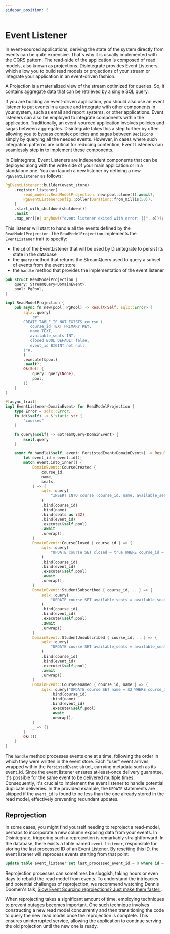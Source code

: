 ```yaml
---
sidebar_position: 5
---
```


# Event Listener

In event-sourced applications, deriving the state of the system directly from events can be quite expensive. That's why it is usually implemented with the CQRS pattern. The read-side of the application is composed of read models, also known as projections. Disintegrate provides Event Listeners, which allow you to build read models or projections of your stream or integrate your application in an event-driven fashion.

A Projection is a materialized view of the stream optimized for queries. So, it contains aggregate data that can be retrieved by a single SQL query.

If you are building an event-driven application, you should also use an event listener to put events in a queue and integrate with other components in your system, such as email and report systems, or other applications. 
Event listeners can also be employed to integrate components within the application. Traditionally, an event-sourced application involves policies and sagas between aggregates. Disintegrate takes this a step further by often allowing you to bypass complex policies and sagas between `Decision`s simply by querying all the needed events. However, in cases where such integration patterns are critical for reducing contention, Event Listeners can seamlessly step in to implement these components.

In Disintegrate, Event Listeners are independent components that can be deployed along with the write side of your main application or in a standalone one. You can launch a new listener by defining a new `PgEventListener` as follows:

```rust
PgEventListener::builder(event_store)
    .register_listener(
        read_model::ReadModelProjection::new(pool.clone()).await?,
        PgEventListenerConfig::poller(Duration::from_millis(50)),
    )
    .start_with_shutdown(shutdown())
    .await
    .map_err(|e| anyhow!("event listener exited with error: {}", e))?;
```
This listener will start to handle all the events defined by the `ReadModelProjection`. The `ReadModelProjection` implements the `EventListener` trait to specify:
* the `id` of the EventListener that will be used by Disintegrate to persist its state in the database
* the `query` method that returns the StreamQuery used to query a subset of events from the event store
* the `handle` method that provides the implementation of the event listener

```rust
pub struct ReadModelProjection {
    query: StreamQuery<DomainEvent>,
    pool: PgPool,
}

impl ReadModelProjection {
    pub async fn new(pool: PgPool) -> Result<Self, sqlx::Error> {
        sqlx::query(
            r#"
        CREATE TABLE IF NOT EXISTS course (
           course_id TEXT PRIMARY KEY,
           name TEXT,
           available_seats INT,
           closed BOOL DEFAULT false,
           event_id BIGINT not null
        )"#,
        )
        .execute(&pool)
        .await?;
        Ok(Self {
            query: query(None),
            pool,
        })
    }
}

#[async_trait]
impl EventListener<DomainEvent> for ReadModelProjection {
    type Error = sqlx::Error;
    fn id(&self) -> &'static str {
        "courses"
    }

    fn query(&self) -> &StreamQuery<DomainEvent> {
        &self.query
    }

    async fn handle(&self, event: PersistedEvent<DomainEvent>) -> Result<(), Self::Error> {
        let event_id = event.id();
        match event.into_inner() {
            DomainEvent::CourseCreated {
                course_id,
                name,
                seats,
            } => {
                sqlx::query(
                    "INSERT INTO course (course_id, name, available_seats, event_id) VALUES($1, $2, $3, $4) ON CONFLICT DO NOTHING",
                )
                .bind(course_id)
                .bind(name)
                .bind(seats as i32)
                .bind(event_id)
                .execute(&self.pool)
                .await
                .unwrap();
            }
            DomainEvent::CourseClosed { course_id } => {
                sqlx::query(
                    "UPDATE course SET closed = true WHERE course_id = $1 and event_id < $2",
                )
                .bind(course_id)
                .bind(event_id)
                .execute(&self.pool)
                .await
                .unwrap();
            }
            DomainEvent::StudentSubscribed { course_id, .. } => {
                sqlx::query(
                    "UPDATE course SET available_seats = available_seats - 1 WHERE course_id = $1 and event_id < $2",
                )
                .bind(course_id)
                .bind(event_id)
                .execute(&self.pool)
                .await
                .unwrap();
            }
            DomainEvent::StudentUnsubscribed { course_id, .. } => {
                sqlx::query(
                    "UPDATE course SET available_seats = available_seats + 1 WHERE course_id = $1 and event_id < $2",
                )
                .bind(course_id)
                .bind(event_id)
                .execute(&self.pool)
                .await
                .unwrap();
            }
            DomainEvent::CourseRenamed { course_id, name } => {
                sqlx::query("UPDATE course SET name = $2 WHERE course_id = $1 and event_id < $2")
                    .bind(course_id)
                    .bind(name)
                    .bind(event_id)
                    .execute(&self.pool)
                    .await
                    .unwrap();
            }
            _ => {}
        }
        Ok(())
    }
}
```

The `handle` method processes events one at a time, following the order in which they were written in the event store. Each "user" event arrives wrapped within the `PersistedEvent` struct, carrying metadata such as its event_id. Since the event listener ensures at-least-once delivery guarantee, it's possible for the same event to be delivered multiple times. Consequently, it's crucial to implement the event listener to handle potential duplicate deliveries. In the provided example, the `UPDATE` statements are skipped if the `event_id` is found to be less than the one already stored in the read model, effectively preventing redundant updates.

## Reprojection

In some cases, you might find yourself needing to reproject a read-model, perhaps to incorporate a new column exposing data from your events. In Disintegrate, triggering such a reprojection is remarkably straightforward. In the database, there exists a table named `event_listener`, responsible for storing the last processed ID of an Event Listener. By resetting this ID, the event listener will reprocess events starting from that point:

```sql
update table event_listener set last_processed_event_id = 0 where id = 'my-read-model';
```

Reprojection processes can sometimes be sluggish, taking hours or even days to rebuild the read model from events. To understand the intricacies and potential challenges of reprojection, we recommend watching Dennis Doomen's talk, [Slow Event Sourcing reprojections? Just make them faster!](https://www.youtube.com/watch?v=EqVPqInQ6YM).

When reprojecting takes a significant amount of time, employing techniques to prevent outages becomes important. One such technique involves constructing a new read model concurrently and then transitioning the code to query the new read model once the reprojection is complete. This ensures uninterrupted service, allowing the application to continue serving the old projection until the new one is ready.